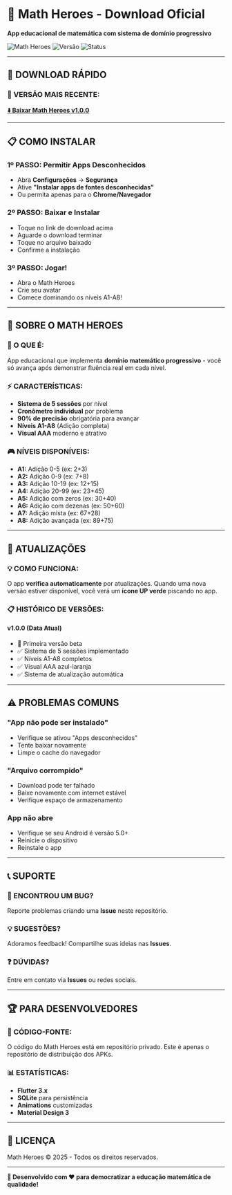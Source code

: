 # 📱 Math Heroes - Download Oficial

**App educacional de matemática com sistema de domínio progressivo**

![Math Heroes](https://img.shields.io/badge/Plataforma-Android-green) ![Versão](https://img.shields.io/badge/Versão-1.0.0-blue) ![Status](https://img.shields.io/badge/Status-Beta-orange)

---

## 🚀 **DOWNLOAD RÁPIDO**

### **📱 VERSÃO MAIS RECENTE:**
[**⬇️ Baixar Math Heroes v1.0.0**](https://github.com/amoraesalmeida/MathHeroes-Releases/releases/download/v1.0.0/MathHeroes-v1.0.0.apk)

---

## 📋 **COMO INSTALAR**

### **1º PASSO: Permitir Apps Desconhecidos**
- Abra **Configurações** → **Segurança**
- Ative **"Instalar apps de fontes desconhecidas"**
- Ou permita apenas para o **Chrome/Navegador**

### **2º PASSO: Baixar e Instalar**
- Toque no link de download acima
- Aguarde o download terminar
- Toque no arquivo baixado
- Confirme a instalação

### **3º PASSO: Jogar!**
- Abra o Math Heroes
- Crie seu avatar
- Comece dominando os níveis A1-A8!

---

## 🎯 **SOBRE O MATH HEROES**

### **🧮 O QUE É:**
App educacional que implementa **domínio matemático progressivo** - você só avança após demonstrar fluência real em cada nível.

### **⚡ CARACTERÍSTICAS:**
- **Sistema de 5 sessões** por nível
- **Cronômetro individual** por problema
- **90% de precisão** obrigatória para avançar
- **Níveis A1-A8** (Adição completa)
- **Visual AAA** moderno e atrativo

### **🎮 NÍVEIS DISPONÍVEIS:**
- **A1:** Adição 0-5 (ex: 2+3)
- **A2:** Adição 0-9 (ex: 7+8)  
- **A3:** Adição 10-19 (ex: 12+15)
- **A4:** Adição 20-99 (ex: 23+45)
- **A5:** Adição com zeros (ex: 30+40)
- **A6:** Adição com dezenas (ex: 50+60)
- **A7:** Adição mista (ex: 67+28)
- **A8:** Adição avançada (ex: 89+75)

---

## 🔄 **ATUALIZAÇÕES**

### **💡 COMO FUNCIONA:**
O app **verifica automaticamente** por atualizações. Quando uma nova versão estiver disponível, você verá um **ícone UP verde** piscando no app.

### **📋 HISTÓRICO DE VERSÕES:**

#### **v1.0.0** (Data Atual)
- 🎉 Primeira versão beta
- ✅ Sistema de 5 sessões implementado
- ✅ Níveis A1-A8 completos
- ✅ Visual AAA azul-laranja
- ✅ Sistema de atualização automática

---

## ⚠️ **PROBLEMAS COMUNS**

### **"App não pode ser instalado"**
- Verifique se ativou "Apps desconhecidos"
- Tente baixar novamente
- Limpe o cache do navegador

### **"Arquivo corrompido"**
- Download pode ter falhado
- Baixe novamente com internet estável
- Verifique espaço de armazenamento

### **App não abre**
- Verifique se seu Android é versão 5.0+
- Reinicie o dispositivo
- Reinstale o app

---

## 📞 **SUPORTE**

### **🐛 ENCONTROU UM BUG?**
Reporte problemas criando uma **Issue** neste repositório.

### **💡 SUGESTÕES?**
Adoramos feedback! Compartilhe suas ideias nas **Issues**.

### **❓ DÚVIDAS?**
Entre em contato via **Issues** ou redes sociais.

---

## 🏆 **PARA DESENVOLVEDORES**

### **🔧 CÓDIGO-FONTE:**
O código do Math Heroes está em repositório privado. Este é apenas o repositório de distribuição dos APKs.

### **📊 ESTATÍSTICAS:**
- **Flutter 3.x**
- **SQLite** para persistência
- **Animations** customizadas
- **Material Design 3**

---

## 📜 **LICENÇA**

Math Heroes © 2025 - Todos os direitos reservados.

---

**🎯 Desenvolvido com ❤️ para democratizar a educação matemática de qualidade!**
